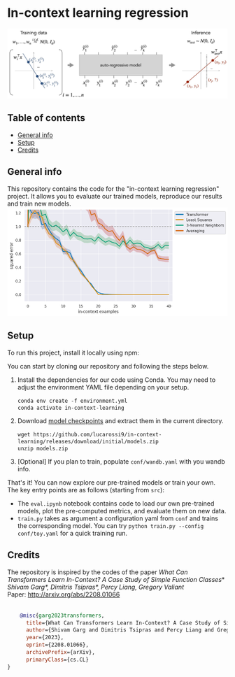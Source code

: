 # In-context learning regression
![](setting.jpg)

## Table of contents
* [General info](#general-info)
* [Setup](#setup)
* [Credits](#credits)

## General info
This repository contains the code for the "in-context learning regression" project. It allows you to evaluate our trained models, reproduce our results and train new models.
![](OLS-random-mean.png)
	
## Setup
To run this project, install it locally using npm:

You can start by cloning our repository and following the steps below.

1. Install the dependencies for our code using Conda. You may need to adjust the environment YAML file depending on your setup.

    ```
    conda env create -f environment.yml
    conda activate in-context-learning
    ```

2. Download [model checkpoints](https://github.com/dtsip/in-context-learning/releases/download/initial/models.zip) and extract them in the current directory.

    ```
    wget https://github.com/lucarossi9/in-context-learning/releases/download/initial/models.zip
    unzip models.zip
    ```

3. [Optional] If you plan to train, populate `conf/wandb.yaml` with you wandb info.

That's it! You can now explore our pre-trained models or train your own. The key entry points
are as follows (starting from `src`):
- The `eval.ipynb` notebook contains code to load our own pre-trained models, plot the pre-computed metrics, and evaluate them on new data.
- `train.py` takes as argument a configuration yaml from `conf` and trains the corresponding model. You can try `python train.py --config conf/toy.yaml` for a quick training run.



## Credits

The repository is inspired by the codes of the paper
*What Can Transformers Learn In-Context? A Case Study of Simple Function Classes** <br>
*Shivam Garg\*, Dimitris Tsipras\*, Percy Liang, Gregory Valiant* <br>
Paper: http://arxiv.org/abs/2208.01066 <br><br>
```bibtex
    @misc{garg2023transformers,
      title={What Can Transformers Learn In-Context? A Case Study of Simple Function Classes}, 
      author={Shivam Garg and Dimitris Tsipras and Percy Liang and Gregory Valiant},
      year={2023},
      eprint={2208.01066},
      archivePrefix={arXiv},
      primaryClass={cs.CL}
}
```
